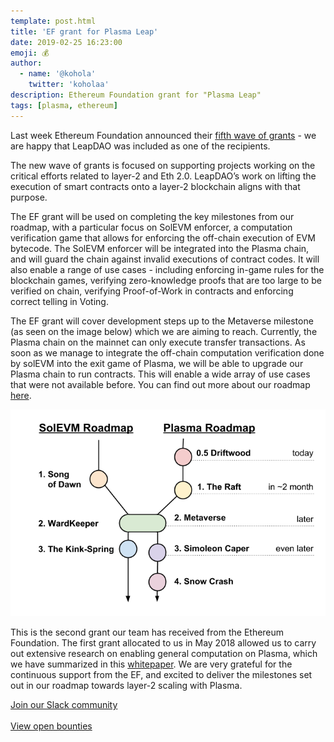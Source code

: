 ```yaml
---
template: post.html
title: 'EF grant for Plasma Leap'
date: 2019-02-25 16:23:00
emoji: 💰
author:
  - name: '@kohola'
    twitter: 'koholaa'
description: Ethereum Foundation grant for "Plasma Leap"
tags: [plasma, ethereum]
---
```


Last week Ethereum Foundation announced their [fifth wave of grants](https://blog.ethereum.org/2019/02/21/ethereum-foundation-grants-program-wave-5/) - we are happy that LeapDAO was included as one of the recipients.

The new wave of grants is focused on supporting projects working on the critical efforts related to layer-2 and Eth 2.0. LeapDAO’s work on lifting the execution of smart contracts onto a layer-2 blockchain aligns with that purpose.

The EF grant will be used on completing the key milestones from our roadmap, with a particular focus on SolEVM enforcer, a computation verification game that allows for enforcing the off-chain execution of EVM bytecode. The SolEVM enforcer will be integrated into the Plasma chain, and will guard the chain against invalid executions of contract codes. It will also enable a range of use cases - including enforcing in-game rules for the blockchain games, verifying zero-knowledge proofs that are too large to be verified on chain, verifying Proof-of-Work in contracts and enforcing correct telling in Voting.

The EF grant will cover development steps up to the Metaverse milestone (as seen on the image below) which we are aiming to reach. Currently, the Plasma chain on the mainnet can only execute transfer transactions. As soon as we manage to integrate the off-chain computation verification done by solEVM into the exit game of Plasma, we will be able to upgrade our Plasma chain to run contracts. This will enable a wide array of use cases that were not available before. You can find out more about our roadmap [here](https://leapdao.org/blog/Plasma-Roadmap/).

<img src="/img/blog/roadmaps.png" alt="Plasma Roadmap">

This is the second grant our team has received from the Ethereum Foundation. The first grant allocated to us in May 2018 allowed us to carry out extensive research on enabling general computation on Plasma, which we have summarized in this [whitepaper](https://docs.google.com/document/d/1vStTjqvqZGyiI5AVtpwCIMlHFnzC_4bbixsCfs27-M8/edit). We are very grateful for the continuous support from the EF, and excited to deliver the milestones set out in our roadmap towards layer-2 scaling with Plasma.

<a href="https://docs.google.com/forms/d/e/1FAIpQLSd8_wDGDAi__HvfYEWNK_bvJzIkxwHHRVL6AFEfJewBd2Vn9A/viewform" target="_blank" rel="noopener noreferrer" class="button button-primary button-compact">
  Join our Slack community
</a><br/><br/>
<a href="https://leapdao.org/earn/" target="_blank" rel="noopener noreferrer" class="button button-primary button-compact">
  View open bounties
</a><br/>
